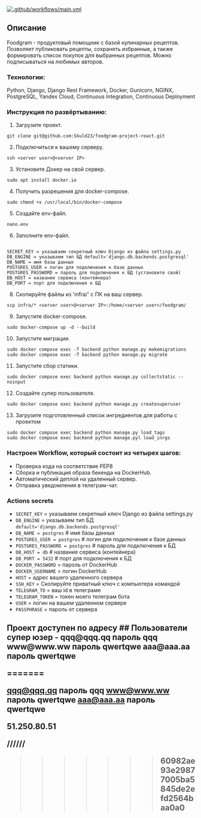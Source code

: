 [![.github/workflows/main.yml](https://github.com/Skuld23/foodgram-project-react/actions/workflows/main.yml/badge.svg)](https://github.com/Skuld23/foodgram-project-react/actions/workflows/main.yml)
##  Описание
Foodgram - продуктовый помощник с базой кулинарных рецептов. Позволяет публиковать рецепты, сохранять избранные, а также формировать список покупок для выбранных рецептов. Можно подписываться на любимых авторов.

### Технологии:
Python, Django, Django Rest Framework, Docker, Gunicorn, NGINX, PostgreSQL, Yandex Cloud, Continuous Integration, Continuous Deployment
### Инструкция по развёртыванию:
1. Загрузите проект.
```
git clone git@github.com:Skuld23/foodgram-project-react.git
```
2. Подключиться к вашему серверу.
```
ssh <server user>@<server IP>
```
3. Установите Докер на свой сервер.
```
sudo apt install docker.io
```
4. Получить разрешения для docker-compose.
```
sudo chmod +x /usr/local/bin/docker-compose
```
5. Создайте env-файл.
```
nano.env
```
6. Заполните env-файл.
```

SECRET_KEY = указываем секретный ключ Django из файла settings.py
DB_ENGINE = указываем тип БД default='django.db.backends.postgresql'
DB_NAME = имя базы данных
POSTGRES_USER = логин для подключения к базе данных
POSTGRES_PASSWORD = пароль для подключения к БД (установите свой)
DB_HOST = название сервиса (контейнера)
DB_PORT = порт для подключения к БД
```
8. Скопируйте файлы из 'infra/' с ПК на ваш сервер.
```
scp infra/* <server user>@<server IP>:/home/<server user>/foodgram/
```
9. Запустите docker-compose.
```
sudo docker-compose up -d --build
```
10. Запустите миграции.
```
sudo docker compose exec -T backend python manage.py makemigrations
sudo docker compose exec -T backend python manage.py migrate
```
11. Запустите сбор статики.
```
sudo docker compose exec backend python manage.py collectstatic --noinput
```
12. Создайте супер пользователя.
```
sudo docker compose exec backend python manage.py createsuperuser
```
13. Загрузите подготовленный список ингредиентов для работы с проектом
```
sudo docker compose exec backend python manage.py load_tags
sudo docker compose exec backend python manage.pyl load_inrgs
```

### Настроен Workflow, который состоит из четырех шагов:
- Проверка кода на соответствие PEP8
- Сборка и публикация образа бекенда на DockerHub.
- Автоматический деплой на удаленный сервер.
- Отправка уведомления в телеграм-чат.

### Actions secrets
- `SECRET_KEY` = указываем секретный ключ Django из файла settings.py
- `DB_ENGINE` = указываем тип БД `default='django.db.backends.postgresql'`
- `DB_NAME = postgres` # имя базы данных
- `POSTGRES_USER = postgres` # логин для подключения к базе данных
- `POSTGRES_PASSWORD = postgres` # пароль для подключения к БД
- `DB_HOST = db` # название сервиса (контейнера)
- `DB_PORT = 5432` # порт для подключения к БД
- `DOCKER_PASSWORD` = пароль от DockerHub
- `DOCKER_USERNAME` = логин DockerHub
- `HOST` = адрес вашего удаленного сервера
- `SSH_KEY` = Скопируйте приватный ключ с компьютера командой 
- `TELEGRAM_TO` = ваш id в телеграме
- `TELEGRAM_TOKEN` = токен моего телеграм бота 
- `USER` = логин на вашем удаленном сервере
- `PASSPHRASE` = пароль от сервера

<h2>Проект доступен по адресу 
<http://51.250.80.51/signin>
## Пользователи 
супер юзер - qqq@qqq.qq  пароль qqq 
www@www.ww пароль qwertqwe
aaa@aaa.aa пароль qwertqwe

=======

qqq@qqq.qq  пароль qqq
www@www.ww пароль qwertqwe
aaa@aaa.aa пароль qwertqwe



51.250.80.51







//////
>>>>>>> 60982ae93e29877005ba5845de2efd2564baa0a0
